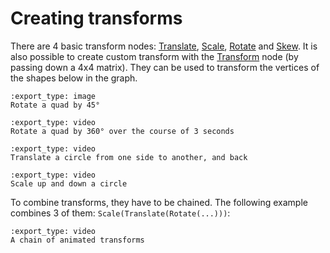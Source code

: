 # Creating transforms

There are 4 basic transform nodes: [Translate], [Scale], [Rotate] and [Skew]. It
is also possible to create custom transform with the [Transform] node (by
passing down a 4x4 matrix). They can be used to transform the vertices of the
shapes below in the graph.

```{nope} transforms.rotate
:export_type: image
Rotate a quad by 45°
```

```{nope} transforms.animated_rotate
:export_type: video
Rotate a quad by 360° over the course of 3 seconds
```

```{nope} transforms.animated_translate
:export_type: video
Translate a circle from one side to another, and back
```

```{nope} transforms.animated_scale
:export_type: video
Scale up and down a circle
```

To combine transforms, they have to be chained. The following example combines 3
of them: `Scale(Translate(Rotate(...)))`:

```{nope} transforms.chained_transforms
:export_type: video
A chain of animated transforms
```

[Translate]: /usr/ref/libnopegl.md#translate
[Scale]: /usr/ref/libnopegl.md#scale
[Rotate]: /usr/ref/libnopegl.md#rotate
[Skew]: /usr/ref/libnopegl.md#skew
[Transform]: /usr/ref/libnopegl.md#transform
